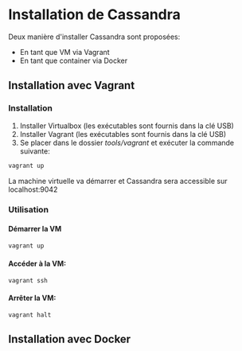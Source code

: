 # Installation de Cassandra

Deux manière d'installer Cassandra sont proposées:
* En tant que VM via Vagrant
* En tant que container via Docker

## Installation avec Vagrant
### Installation
1. Installer Virtualbox (les exécutables sont fournis dans la clé USB)
2. Installer Vagrant (les exécutables sont fournis dans la clé USB)
3. Se placer dans le dossier *tools/vagrant* et exécuter la commande suivante:

```bash
vagrant up
```

La machine virtuelle va démarrer et Cassandra sera accessible sur localhost:9042

### Utilisation
#### Démarrer la VM
```bash
vagrant up
```

#### Accéder à la VM:
```
vagrant ssh
```
#### Arrêter la VM: 
```
vagrant halt
```

## Installation avec Docker
